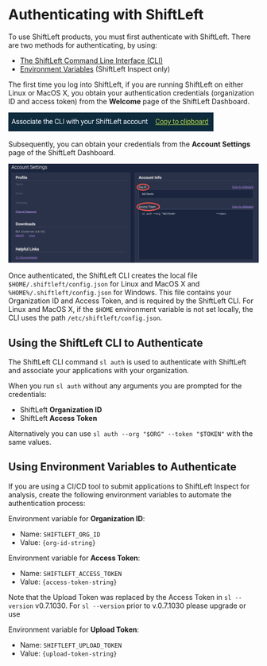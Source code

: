 # Authenticating with ShiftLeft

To use ShiftLeft products, you must first authenticate with ShiftLeft. There are two methods for authenticating, by using:

* [The ShiftLeft Command Line Interface (CLI)](#using-the-shiftleft-cli-to-authenticate) 
* [Environment Variables](#using-environment-variables-to-authenticate) (ShiftLeft Inspect only)

The first time you log into ShiftLeft, if you are running ShiftLeft on either Linux or MacOS X, you obtain your authentication credentials (organization ID and access token) from the **Welcome** page of the ShiftLeft Dashboard. 

   ![Location of Code to Authenticate](img/authenticate.jpg)

Subsequently, you can obtain your credentials from the **Account Settings** page of the ShiftLeft Dashboard.

   ![Credentials](img/credentials.jpg)

Once authenticated, the ShiftLeft CLI creates the local file `$HOME/.shiftleft/config.json` for Linux and MacOS X and `%HOME%/.shiftleft/config.json` for Windows. This file contains your Organization ID and Access Token, and is required by the ShiftLeft CLI. For Linux and MacOS X, if the `$HOME` environment variable is not set locally, the CLI uses the path `/etc/shiftleft/config.json`.

## Using the ShiftLeft CLI to Authenticate

The ShiftLeft CLI command `sl auth` is used to authenticate with ShiftLeft and associate your applications with your organization.

When you run `sl auth` without any arguments you are prompted for the credentials:

* ShiftLeft **Organization ID**
* ShiftLeft **Access Token**

Alternatively you can use `sl auth --org "$ORG" --token "$TOKEN"` with the same values.

## Using Environment Variables to Authenticate

If you are using a CI/CD tool to submit applications to ShiftLeft Inspect for analysis, create the following environment variables to automate the authentication process: 

Environment variable for **Organization ID**:
- Name: `SHIFTLEFT_ORG_ID`
- Value: `{org-id-string}`

Environment variable for **Access Token**:
- Name: `SHIFTLEFT_ACCESS_TOKEN`
- Value: `{access-token-string}`

Note that the Upload Token was replaced by the Access Token in `sl --version` v0.7.1030. For `sl --version` prior to v.0.7.1030 please upgrade or use 

Environment variable for **Upload Token**:
- Name: `SHIFTLEFT_UPLOAD_TOKEN`
- Value: `{upload-token-string}`
